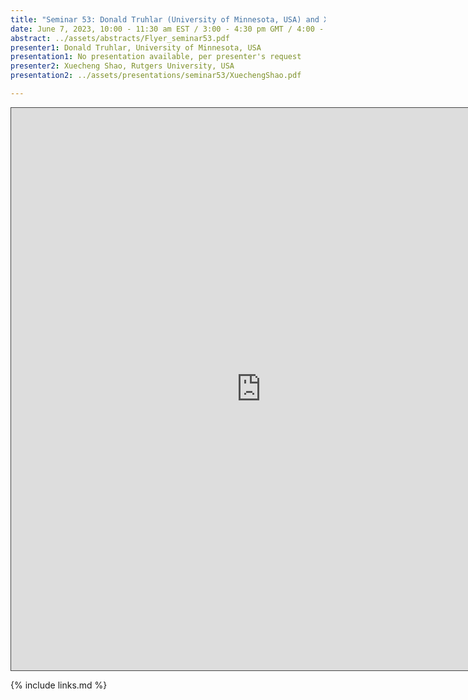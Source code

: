 ```yaml
---
title: "Seminar 53: Donald Truhlar (University of Minnesota, USA) and Xuecheng Shao (Rutgers University, USA)"
date: June 7, 2023, 10:00 - 11:30 am EST / 3:00 - 4:30 pm GMT / 4:00 - 5:30 CET, Paris / 10:00 pm - 11:30 pm CST Beijing
abstract: ../assets/abstracts/Flyer_seminar53.pdf
presenter1: Donald Truhlar, University of Minnesota, USA
presentation1: No presentation available, per presenter's request
presenter2: Xuecheng Shao, Rutgers University, USA
presentation2: ../assets/presentations/seminar53/XuechengShao.pdf

---
```


<iframe src="https://ub.hosted.panopto.com/Panopto/Pages/Embed.aspx?id=72583a6f-fa37-4bf0-98f5-b01a010d3f30
&autoplay=false&offerviewer=true&showtitle=true&showbrand=true&captions=false&interactivity=all" height="900" width="800" 
style="border: 1px solid #464646;" allowfullscreen allow="autoplay"></iframe>


{% include links.md %}


